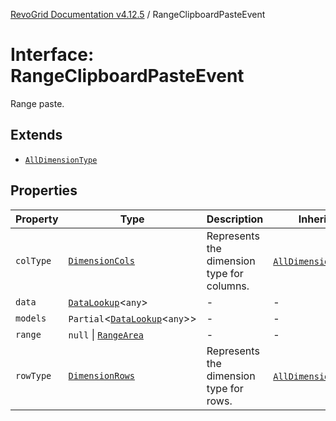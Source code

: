 [RevoGrid Documentation v4.12.5](README.md) / RangeClipboardPasteEvent

# Interface: RangeClipboardPasteEvent

Range paste.

## Extends

- [`AllDimensionType`](Interface.AllDimensionType.md)

## Properties

| Property | Type | Description | Inherited from | Defined in |
| ------ | ------ | ------ | ------ | ------ |
| `colType` | [`DimensionCols`](TypeAlias.DimensionCols.md) | Represents the dimension type for columns. | [`AllDimensionType`](Interface.AllDimensionType.md).`colType` | [src/types/interfaces.ts:769](https://github.com/revolist/revogrid/blob/c0c7fff7e44e26499aba20df7b49da7b6c71eb68/src/types/interfaces.ts#L769) |
| `data` | [`DataLookup`](TypeAlias.DataLookup.md)\<`any`\> | - | - | [src/types/interfaces.ts:831](https://github.com/revolist/revogrid/blob/c0c7fff7e44e26499aba20df7b49da7b6c71eb68/src/types/interfaces.ts#L831) |
| `models` | `Partial`\<[`DataLookup`](TypeAlias.DataLookup.md)\<`any`\>\> | - | - | [src/types/interfaces.ts:832](https://github.com/revolist/revogrid/blob/c0c7fff7e44e26499aba20df7b49da7b6c71eb68/src/types/interfaces.ts#L832) |
| `range` | `null` \| [`RangeArea`](TypeAlias.RangeArea.md) | - | - | [src/types/interfaces.ts:833](https://github.com/revolist/revogrid/blob/c0c7fff7e44e26499aba20df7b49da7b6c71eb68/src/types/interfaces.ts#L833) |
| `rowType` | [`DimensionRows`](TypeAlias.DimensionRows.md) | Represents the dimension type for rows. | [`AllDimensionType`](Interface.AllDimensionType.md).`rowType` | [src/types/interfaces.ts:764](https://github.com/revolist/revogrid/blob/c0c7fff7e44e26499aba20df7b49da7b6c71eb68/src/types/interfaces.ts#L764) |
